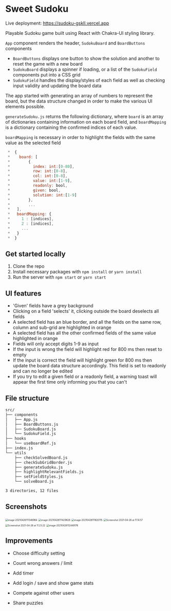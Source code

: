 # Sweet Sudoku 

Live deployment: https://sudoku-gskll.vercel.app

Playable Sudoku game built using React with Chakra-UI styling library.



`App` component renders the header, `SudokuBoard` and `BoardButtons` components

- `BoardButtons` displays one button to show the solution and another to reset the game with a new board
- `SudokuBoard` displays a spinner if loading, or a list of the `SudokuField` components put into a CSS grid
- `SudokuField` handles the display/styles of each field as well as checking input validity and updating the board data



The app started with generating an array of numbers to represent the board, but the data structure changed in order to make the various UI elements possible.

`generateSudoku.js` returns the following dictionary, where `board` is an array of dictionaries containing information on each board field, and `boardMapping` is a dictionary containing the confirmed indices of each value. 

`boardMapping` is necessary in order to highlight the fields with the same value as the selected field

```javascript
 *  {
 *    board: [
 *        {
 *          index: int:[0-80],
 *          row: int:[0-8],
 *          col: int:[0-8],
 *          value: int:[1-9],
 *          readonly: bool,
 *          given: bool,
 *          solution: int:[1-9]
 *        },
 *        ...
 *   ],
 *   boardMapping: {
 *     1 : [indices],
 *     2 : [indices],
 *     ...
 *   }
 *  }
```



## Get started locally

1. Clone the repo
2. Install necessary packages with `npm install` or `yarn install`
3. Run the server with `npm start` or `yarn start`

## UI features

- 'Given' fields have a grey background
- Clicking on a field 'selects' it, clicking outside the board deselects all fields
- A selected field has an blue border, and all the fields on the same row, column and sub-grid are highlighted in orange
- A selected field has all the other confirmed fields of the same value highlighted in orange
- Fields will only accept digits 1-9 as input
- If the input is wrong the field will highlight red for 800 ms then reset to empty
- If the input is correct the field will highlight green for 800 ms then update the board data structure accordingly. This field is set to readonly and can no longer be edited
- If you try to edit a given field or a readonly field, a warning toast will appear the first time only informing you that you can't



## File structure

```bash
src/
├── components
│   ├── App.js
│   ├── BoardButtons.js
│   ├── SudokuBoard.js
│   └── SudokuField.js
├── hooks
│   └── useBoardRef.js
├── index.js
└── utils
    ├── checkSolvedBoard.js
    ├── checkSubGridBorder.js
    ├── generateSudoku.js
    ├── highlightRelevantFields.js
    ├── setFieldStyles.js
    └── solveBoard.js

3 directories, 12 files
```



## Screenshots

<img src="./screenshots/image-20210426111346964.png" alt="image-20210426111346964" style="zoom:50%;" />



<img src="./screenshots/image-20210426111429626.png" alt="image-20210426111429626" style="zoom:50%;" />

<img src="./screenshots/image-20210426111620115.png" alt="image-20210426111620115" style="zoom:50%;" />

<img src="./screenshots/Screenshot 2021-04-26 at 11.14.57.png" alt="Screenshot 2021-04-26 at 11.14.57" style="zoom:50%;" />

<img src="./screenshots/Screenshot 2021-04-26 at 11.23.22.png" alt="Screenshot 2021-04-26 at 11.23.22" style="zoom:50%;" />

<img src="./screenshots/image-20210426112449176.png" alt="image-20210426112449176" style="zoom:50%;" />

## Improvements

- Choose difficulty setting

- Count wrong answers / limit

- Add timer

- Add login / save and show game stats

- Compete against other users

- Share puzzles

  
